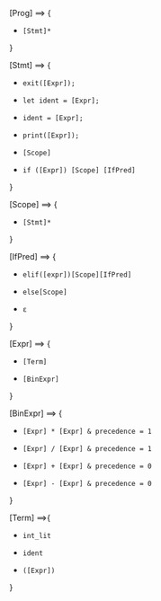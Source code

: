 [Prog] ==> {

*     [Stmt]*

}

[Stmt] ==> {

*     exit([Expr]); 
*     let ident = [Expr];
*     ident = [Expr];
*     print([Expr]);
*     [Scope]
*     if ([Expr]) [Scope] [IfPred]

}

[Scope] ==> {

*     [Stmt]*

}

[IfPred] ==> {

*     elif([expr])[Scope][IfPred]
*     else[Scope]
*     ε

}

[Expr] ==> {

*     [Term]
*     [BinExpr]

}

[BinExpr] ==> {

*     [Expr] * [Expr] & precedence = 1
*     [Expr] / [Expr] & precedence = 1
*     [Expr] + [Expr] & precedence = 0
*     [Expr] - [Expr] & precedence = 0

}

[Term] ==>{

*     int_lit
*     ident
*     ([Expr])

}